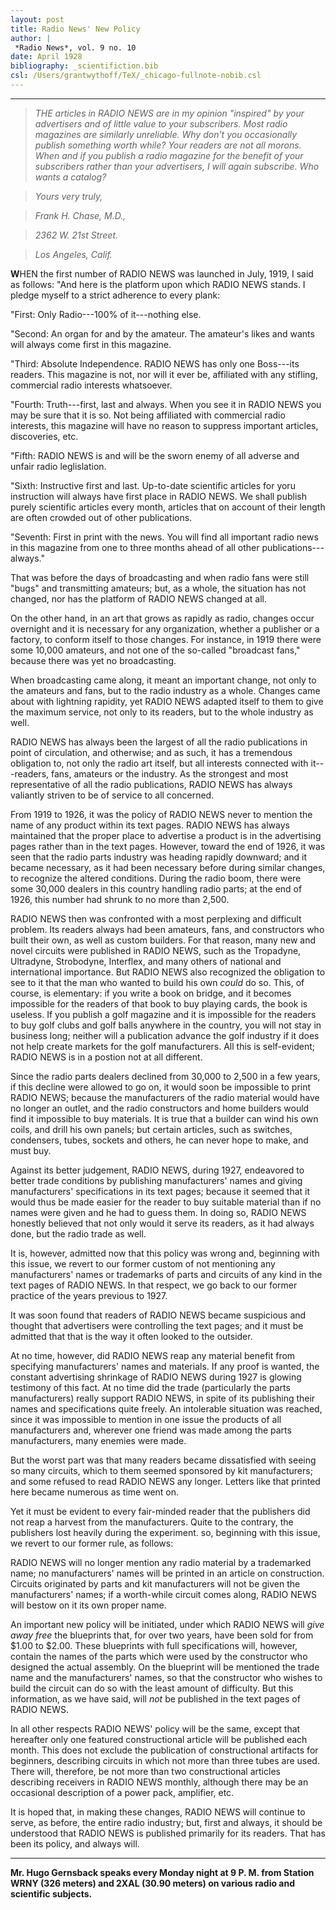 ```yaml
---
layout: post
title: Radio News' New Policy
author: |
 *Radio News*, vol. 9 no. 10
date: April 1928
bibliography: _scientifiction.bib
csl: /Users/grantwythoff/TeX/_chicago-fullnote-nobib.csl
---
```




* * * * * * * * 

> *THE articles in RADIO NEWS are in my opinion "inspired" by your advertisers and of little value to your subscribers. Most radio magazines are similarly unreliable. Why don't you occasionally publish something worth while? Your readers are not all morons. When and if you publish a radio magazine for the benefit of your subscribers rather than your advertisers, I will again subscribe. Who wants a catalog?*

> *Yours very truly,*

> *Frank H. Chase, M.D.,*

> *2362 W. 21st Street.*

> *Los Angeles, Calif.*

**W**HEN the first number of RADIO NEWS was launched in July, 1919, I said as follows: "And here is the platform upon which RADIO NEWS stands.  I pledge myself to a strict adherence to every plank:

"First: Only Radio---100% of it---nothing else.

"Second: An organ for and by the amateur. The amateur's likes and wants will always come first in this magazine.

"Third: Absolute Independence. RADIO NEWS has only one Boss---its readers.  This magazine is not, nor will it ever be, affiliated with any stifling, commercial radio interests whatsoever.

"Fourth: Truth---first, last and always.  When you see it in RADIO NEWS you may be sure that it is so.  Not being affiliated with commercial radio interests, this magazine will have no reason to suppress important articles, discoveries, etc.

"Fifth: RADIO NEWS is and will be the sworn enemy of all adverse and unfair radio leglislation.

"Sixth: Instructive first and last. Up-to-date scientific articles for yoru instruction will always have first place in RADIO NEWS.  We shall publish purely scientific articles every month, articles that on account of their length are often crowded out of other publications.

"Seventh: First in print with the news.  You will find all important radio news in this magazine from one to three months ahead of all other publications---always."

That was before the days of broadcasting and when radio fans were still "bugs" and transmitting amateurs; but, as a whole, the situation has not changed, nor has the platform of RADIO NEWS changed at all.

On the other hand, in an art that grows as rapidly as radio, changes occur overnight and it is necessary for any organization, whether a publisher or a factory, to conform itself to those changes.  For instance, in 1919 there were some 10,000 amateurs, and not one of the so-called "broadcast fans," because there was yet no broadcasting.

When broadcasting came along, it meant an important change, not only to the amateurs and fans, but to the radio industry as a whole.  Changes came about with lightning rapidity, yet RADIO NEWS adapted itself to them to give the maximum service, not only to its readers, but to the whole industry as well.

RADIO NEWS has always been the largest of all the radio publications in point of circulation, and otherwise; and as such, it has a tremendous obligation to, not only the radio art itself, but all interests connected with it---readers, fans, amateurs or the industry.  As the strongest and most representative of all the radio publications, RADIO NEWS has always valiantly striven to be of service to all concerned.

From 1919 to 1926, it was the policy of RADIO NEWS never to mention the name of any product within its text pages.  RADIO NEWS has always maintained that the proper place to advertise a product is in the advertising pages rather than in the text pages.  However, toward the end of 1926, it was seen that the radio parts industry was heading rapidly downward; and it became necessary, as it had been necessary before during similar changes, to recognize the altered conditions.  During the radio boom, there were some 30,000 dealers in this country handling radio parts; at the end of 1926, this number had shrunk to no more than 2,500.

RADIO NEWS then was confronted with a most perplexing and difficult problem.  Its readers always had been amateurs, fans, and constructors who built their own, as well as custom builders.  For that reason, many new and novel circuits were published in RADIO NEWS, such as the Tropadyne, Ultradyne, Strobodyne, Interflex, and many others of national and international importance.  But RADIO NEWS also recognized the obligation to see to it that the man who wanted to build his own *could* do so.  This, of course, is elementary: if you write a book on bridge, and it becomes impossible for the readers of that book to buy playing cards, the book is useless.  If you publish a golf magazine and it is impossible for the readers to buy golf clubs and golf balls anywhere in the country, you will not stay in business long; neither will a publication advance the golf industry if it does not help create markets for the golf manufacturers.  All this is self-evident; RADIO NEWS is in a postion not at all different.

Since the radio parts dealers declined from 30,000 to 2,500 in a few years, if this decline were allowed to go on, it would soon be impossible to print RADIO NEWS; because the manufacturers of the radio material would have no longer an outlet, and the radio constructors and home builders would find it impossible to buy materials.  It is true that a builder can wind his own coils, and drill his own panels; but certain articles, such as switches, condensers, tubes, sockets and others, he can never hope to make, and must buy.

Against its better judgement, RADIO NEWS, during 1927, endeavored to better trade conditions by publishing manufacturers' names and giving manufacturers' specifications in its text pages; because it seemed that it would thus be made easier for the reader to buy suitable material than if no names were given and he had to guess them.  In doing so, RADIO NEWS honestly believed that not only would it serve its readers, as it had always done, but the radio trade as well.

It is, however, admitted now that this policy was wrong and, beginning with this issue, we revert to our former custom of not mentioning any manufacturers' names or trademarks of parts and circuits of any kind in the text pages of RADIO NEWS.  In that respect, we go back to our former practice of the years previous to 1927.

It was soon found that readers of RADIO NEWS became suspicious and thought that advertisers were controlling the text pages; and it must be admitted that that is the way it often looked to the outsider.

At no time, however, did RADIO NEWS reap any material benefit from specifying manufacturers' names and materials.  If any proof is wanted, the constant advertising shrinkage of RADIO NEWS during 1927 is glowing testimony of this fact.  At no time did the trade (particularly the parts manufacturers) really support RADIO NEWS, in spite of its publishing their names and specifications quite freely.  An intolerable situation was reached, since it was impossible to mention in one issue the products of all manufacturers and, wherever one friend was made among the parts manufacturers, many enemies were made.

But the worst part was that many readers became dissatisfied with seeing so many circuits, which to them seemed sponsored by kit manufacturers; and some refused to read RADIO NEWS any longer.  Letters like that printed here became numerous as time went on.

Yet it must be evident to every fair-minded reader that the publishers did not reap a harvest from the manufacturers.  Quite to the contrary, the publishers lost heavily during the experiment.  so, beginning with this issue, we revert to our former rule, as follows:

RADIO NEWS will no longer mention any radio material by a trademarked name; no manufacturers' names will be printed in an article on construction.  Circuits originated by parts and kit manufacturers will not be given the manufacturers' names; if a worth-while circuit comes along, RADIO NEWS will bestow on it its own proper name.

An important new policy will be initiated, under which RADIO NEWS will *give away free* the blueprints that, for over two years, have been sold for from $1.00 to $2.00.  These blueprints with full specifications will, however, contain the names of the parts which were used by the constructor who designed the actual assembly.  On the blueprint will be mentioned the trade name and the manufacturers' names, so that the constructor who wishes to build the circuit can do so with the least amount of difficulty.  But this information, as we have said, will *not* be published in the text pages of RADIO NEWS.

In all other respects RADIO NEWS' policy will be the same, except that hereafter only one featured constructional article will be published each month.  This does not exclude the publication of constructional artifacts for beginners, describing circuits in which not more than three tubes are used.  There will, therefore, be not more than two constructional articles describing receivers in RADIO NEWS monthly, although there may be an occasional description of a power pack, amplifier, etc.

It is hoped that, in making these changes, RADIO NEWS will continue to serve, as before, the entire radio industry; but, first and always, it should be understood that RADIO NEWS is published primarily for its readers.  That has been its policy, and always will.

* * * * * * * * * * * 

**Mr. Hugo Gernsback speaks every Monday night at 9 P. M. from Station WRNY (326 meters) and 2XAL (30.90 meters) on various radio and scientific subjects.**